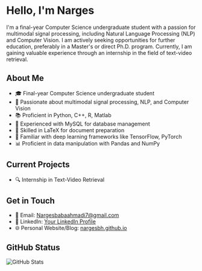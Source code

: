 # Hello, I'm Narges

I'm a final-year Computer Science undergraduate student with a passion for multimodal signal processing, including Natural Language Processing (NLP) and Computer Vision. I am actively seeking opportunities for further education, preferably in a Master's or direct Ph.D. program. Currently, I am gaining valuable experience through an internship in the field of text-video retrieval.

## About Me

- 🎓 Final-year Computer Science undergraduate student
- 🌟 Passionate about multimodal signal processing, NLP, and Computer Vision
- 📚 Proficient in Python, C++, R, Matlab
- 💾 Experienced with MySQL for database management
- 📝 Skilled in LaTeX for document preparation
- 🧠 Familiar with deep learning frameworks like TensorFlow, PyTorch
- 📊 Proficient in data manipulation with Pandas and NumPy

## Current Projects

- 🔍 Internship in Text-Video Retrieval
  
## Get in Touch

- 📧 Email: [Nargesbabaahmadi7@gmail.com](Nargesbabaahmadi7@gmail.com)
- 🔗 LinkedIn: [Your LinkedIn Profile](https://www.linkedin.com/in/narges-babaahmadi-598361214/)
- 🌐 Personal Website/Blog: [nargesbh.github.io](nargesbh.github.io)

## GitHub Status

![GitHub Stats](https://github-readme-stats.vercel.app/api?username=nargesbh&show_icons=true&theme=dark)
